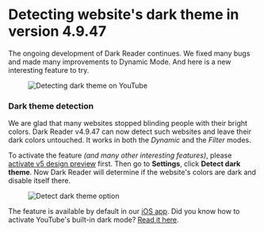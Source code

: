 # Detecting website's dark theme in version 4.9.47

The ongoing development of Dark Reader continues.
We fixed many bugs and made many improvements to Dynamic Mode.
And here is a new interesting feature to try.

<figure>
    <img src="/images/detect-dark-theme.png" alt="Detecting dark theme on YouTube" />
</figure>

### Dark theme detection

We are glad that many websites stopped blinding people with their bright colors.
Dark Reader v4.9.47 can now detect such websites and leave their dark colors untouched.
It works in both the *Dynamic* and the *Filter* modes.

To activate the feature *(and many other interesting features)*,
please [activate v5 design preview](../../tips/activate-v5-preview/) first.
Then go to **Settings**, click **Detect dark theme**.
Now Dark Reader will determine if the website's colors are dark and disable itself there.

<figure>
    <img src="/images/detect-dark-theme-button.png" alt="Detect dark theme option" />
</figure>

The feature is available by default in our [iOS app](https://apps.apple.com/us/app/dark-reader-for-safari/id1438243180?platform=iphone). Did you know how to activate YouTube's built-in dark mode? [Read it here](../../tips/youtube-dark-mode/).
